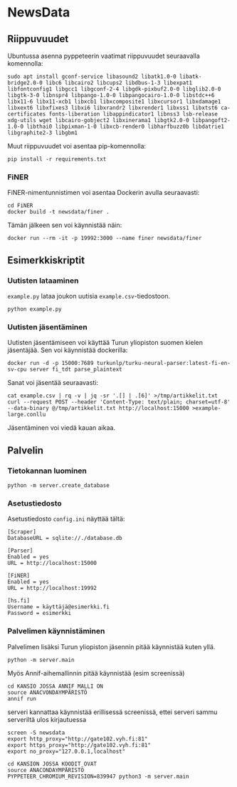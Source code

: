 # NewsData

## Riippuvuudet

Ubuntussa asenna pyppeteerin vaatimat riippuvuudet seuraavalla komennolla:

    sudo apt install gconf-service libasound2 libatk1.0-0 libatk-bridge2.0-0 libc6 libcairo2 libcups2 libdbus-1-3 libexpat1 libfontconfig1 libgcc1 libgconf-2-4 libgdk-pixbuf2.0-0 libglib2.0-0 libgtk-3-0 libnspr4 libpango-1.0-0 libpangocairo-1.0-0 libstdc++6 libx11-6 libx11-xcb1 libxcb1 libxcomposite1 libxcursor1 libxdamage1 libxext6 libxfixes3 libxi6 libxrandr2 libxrender1 libxss1 libxtst6 ca-certificates fonts-liberation libappindicator1 libnss3 lsb-release xdg-utils wget libcairo-gobject2 libxinerama1 libgtk2.0-0 libpangoft2-1.0-0 libthai0 libpixman-1-0 libxcb-render0 libharfbuzz0b libdatrie1 libgraphite2-3 libgbm1

Muut riippuvuudet voi asentaa pip-komennolla:

    pip install -r requirements.txt

### FiNER

FiNER-nimentunnistimen voi asentaa Dockerin avulla seuraavasti:

    cd FiNER
    docker build -t newsdata/finer .

Tämän jälkeen sen voi käynnistää näin:

    docker run --rm -it -p 19992:3000 --name finer newsdata/finer

## Esimerkkiskriptit

### Uutisten lataaminen

`example.py` lataa joukon uutisia `example.csv`-tiedostoon.

    python example.py

### Uutisten jäsentäminen

Uutisten jäsentämiseen voi käyttää Turun yliopiston suomen kielen jäsentäjää. Sen voi käynnistää dockerilla:

    docker run -d -p 15000:7689 turkunlp/turku-neural-parser:latest-fi-en-sv-cpu server fi_tdt parse_plaintext

Sanat voi jäsentää seuraavasti:

    cat example.csv | rq -v | jq -sr '.[] | .[6]' >/tmp/artikkelit.txt
    curl --request POST --header 'Content-Type: text/plain; charset=utf-8' --data-binary @/tmp/artikkelit.txt http://localhost:15000 >example-large.conllu

Jäsentäminen voi viedä kauan aikaa.

## Palvelin

### Tietokannan luominen

    python -m server.create_database

### Asetustiedosto

Asetustiedosto `config.ini` näyttää tältä:

    [Scraper]
    DatabaseURL = sqlite://./database.db

    [Parser]
    Enabled = yes
    URL = http://localhost:15000

    [FiNER]
    Enabled = yes
    URL = http://localhost:19992

    [hs.fi]
    Username = käyttäjä@esimerkki.fi
    Password = esimerkki

### Palvelimen käynnistäminen

Palvelimen lisäksi Turun yliopiston jäsennin pitää käynnistää kuten yllä.

    python -m server.main

Myös Annif-aihemallinnin pitää käynnistää (esim screenissä)
    
    cd KANSIO JOSSA ANNIF MALLI ON
    source ANACVONDAYMPÄRISTÖ
    annif run

serveri kannattaa käynnistää erillisessä screenissä, ettei serveri sammu serveriltä ulos kirjautuessa
    
    screen -S newsdata
    export http_proxy="http://gate102.vyh.fi:81"
    export https_proxy="http://gate102.vyh.fi:81"
    export no_proxy="127.0.0.1,localhost"

    cd KANSION JOSSA KOODIT OVAT
    source ANACONDAYMPÄRISTÖ
    PYPPETEER_CHROMIUM_REVISION=839947 python3 -m server.main